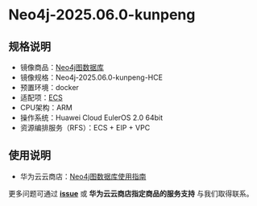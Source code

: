# Neo4j-2025.06.0-kunpeng

## 规格说明

- 镜像商品：[Neo4j图数据库]()
- 镜像规格：Neo4j-2025.06.0-kunpeng-HCE
- 预置环境：docker
- 适配项：[ECS](https://support.huaweicloud.com/ecs/index.html)
- CPU架构：ARM
- 操作系统：Huawei Cloud EulerOS 2.0 64bit
- 资源编排服务（RFS）：ECS + EIP + VPC

## 使用说明

- 华为云云商店：[Neo4j图数据库使用指南](./docs/usage.md)

更多问题可通过 [**issue**](https://github.com/HuaweiCloudDeveloper/neo4j-image/issues) 或 **华为云云商店指定商品的服务支持** 与我们取得联系。
